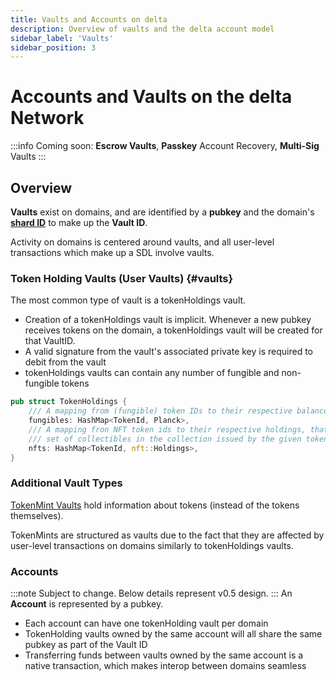 ```yaml
---
title: Vaults and Accounts on delta
description: Overview of vaults and the delta account model
sidebar_label: 'Vaults'
sidebar_position: 3
---
```


# Accounts and Vaults on the delta Network
:::info
Coming soon: **Escrow Vaults**, **Passkey** Account Recovery, **Multi-Sig** Vaults
:::
## Overview
**Vaults** exist on domains, and are identified by a **pubkey** and the domain's [**shard ID**](/docs/docs/background/glossary#shard) to make up the **Vault ID**. 

Activity on domains is centered around vaults, and all user-level transactions which make up a SDL involve vaults.

### Token Holding Vaults (User Vaults) {#vaults}
The most common type of vault is a tokenHoldings vault.
- Creation of a tokenHoldings vault is implicit. Whenever a new pubkey receives tokens on the domain, a tokenHoldings vault will be created for that VaultID.
- A valid signature from the vault's associated private key is required to debit from the vault
- tokenHoldings vaults can contain any number of fungible and non-fungible tokens

```rust title="token holdings data struct"
pub struct TokenHoldings {
    /// A mapping from (fungible) token IDs to their respective balances in plancks.
    fungibles: HashMap<TokenId, Planck>,
    /// A mapping fron NFT token ids to their respective holdings, that is, a
    /// set of collectibles in the collection issued by the given token id.
    nfts: HashMap<TokenId, nft::Holdings>,
}

```
### Additional Vault Types
[TokenMint Vaults](/docs/docs/background/tokens#token-mints) hold information about tokens (instead of the tokens themselves).

TokenMints are structured as vaults due to the fact that they are affected by user-level transactions on domains similarly to tokenHoldings vaults.

### Accounts
:::note
Subject to change. Below details represent v0.5 design.
:::
An **Account** is represented by a pubkey.
- Each account can have one tokenHolding vault per domain
- TokenHolding vaults owned by the same account will all share the same pubkey as part of the Vault ID
- Transferring funds between vaults owned by the same account is a native transaction, which makes interop between domains seamless